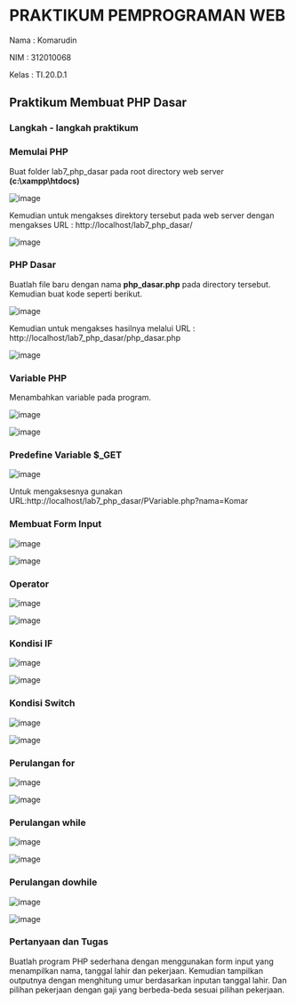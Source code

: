 # PRAKTIKUM PEMPROGRAMAN WEB
Nama  : Komarudin <p>
NIM   : 312010068 <p>
Kelas : TI.20.D.1 <p>
## Praktikum Membuat PHP Dasar<p>
### Langkah - langkah praktikum <p>
### Memulai PHP
Buat folder lab7_php_dasar pada root directory web server <b> (c:\xampp\htdocs)</b><p>
![image](https://user-images.githubusercontent.com/101499377/168834496-4f958020-7b88-4fbc-aaa4-d0f7fedbfa64.png)<p>
Kemudian untuk mengakses direktory tersebut pada web server dengan mengakses URL : http://localhost/lab7_php_dasar/ <p>
![image](https://user-images.githubusercontent.com/101499377/168835016-0b125c9d-b39c-4897-9c31-cf010d0393f4.png)
### PHP Dasar
Buatlah file baru dengan nama <b> php_dasar.php</b> pada directory tersebut. Kemudian buat kode seperti berikut.<p>
![image](https://user-images.githubusercontent.com/101499377/168835467-2a6c9a3a-2f1d-428f-9458-92256636cc55.png)<p>
Kemudian untuk mengakses hasilnya melalui URL : http://localhost/lab7_php_dasar/php_dasar.php<p>
![image](https://user-images.githubusercontent.com/101499377/168835876-40540827-91e4-4545-9fe3-84f63a9e54bc.png)<p>
### Variable PHP
Menambahkan variable pada program.<p>
![image](https://user-images.githubusercontent.com/101499377/168836151-00d1c613-cab5-49a9-aa49-2ca3ee7f00e0.png)<p>
![image](https://user-images.githubusercontent.com/101499377/168836344-e4291234-915c-476b-a449-af3edd935545.png)<p>
### Predefine Variable $_GET
![image](https://user-images.githubusercontent.com/101499377/168836579-7b26b9b4-8732-48d2-b226-81cb5d423fbe.png)<p>
Untuk mengaksesnya gunakan URL:http://localhost/lab7_php_dasar/PVariable.php?nama=Komar<p>
### Membuat Form Input
![image](https://user-images.githubusercontent.com/101499377/168837165-dc8443b9-3ba5-42b9-8923-479fe1190381.png)<p>
![image](https://user-images.githubusercontent.com/101499377/168837344-311dfda5-9627-40e3-99a4-7d4a2fe8e2fc.png)<p>
### Operator
![image](https://user-images.githubusercontent.com/101499377/168837663-5824dfd0-4025-47f9-b195-3a261f25d980.png)<p>
![image](https://user-images.githubusercontent.com/101499377/168837809-8cafb73c-4b7a-4a16-878c-52c85f72202b.png)<p>
### Kondisi IF
![image](https://user-images.githubusercontent.com/101499377/168837960-38221dde-12b3-4c5f-9a21-e5a489b2c1a8.png)<p>
![image](https://user-images.githubusercontent.com/101499377/168838035-425a4d40-dd33-4f2f-9983-8b89c1df0948.png)<p>
### Kondisi Switch
![image](https://user-images.githubusercontent.com/101499377/168838201-aaec2163-3e5f-4727-a3b3-8daaaf6de8ca.png)<p>
![image](https://user-images.githubusercontent.com/101499377/168838316-03aeb361-f97d-471e-8fc1-efa776549ec4.png)<p>
### Perulangan for
![image](https://user-images.githubusercontent.com/101499377/168838482-3bebf4ca-cfd7-445b-a073-5b36602e1b5b.png)<p>
![image](https://user-images.githubusercontent.com/101499377/168838580-5f6b9490-6558-4701-8c1a-5ac1b6803acf.png)<p>
### Perulangan while
![image](https://user-images.githubusercontent.com/101499377/168838780-e1ff5301-4eb3-403a-a8ef-8ab3f22128ad.png)<p>
![image](https://user-images.githubusercontent.com/101499377/168838836-ad535aa6-3463-4fa8-9e91-02b6e970ddaa.png)<p>
### Perulangan dowhile
![image](https://user-images.githubusercontent.com/101499377/168839067-bbd82362-7913-4495-b64b-09a3d0edfc01.png)<p>
![image](https://user-images.githubusercontent.com/101499377/168839096-20a99155-0070-4e8a-9846-5f0737e24af0.png)<p>
### Pertanyaan dan Tugas
Buatlah program PHP sederhana dengan menggunakan form input yang menampilkan 
nama, tanggal lahir dan pekerjaan. Kemudian tampilkan outputnya dengan menghitung 
umur berdasarkan inputan tanggal lahir. Dan pilihan pekerjaan dengan gaji yang 
berbeda-beda sesuai pilihan pekerjaan.<p>
